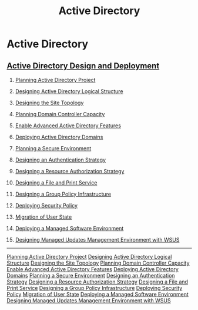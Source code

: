 ﻿---
title: Active Directory
filename: ActiveDirectory\readme.md
ms.date: 2022.6.23
---

# Active Directory

## [Active Directory Design and Deployment](Active-Directory-Design-and-Deployment)

1. [Planning Active Directory Project](Planning-Active-Directory-Project)

1. [Designing Active Directory Logical Structure](Designing-Active-Directory-Logical-Structure)

1. [Designing the Site Topology](Designing-the-Site-Topology)

1. [Planning Domain Controller Capacity](Planning-Domain-Controller-Capacity)

1. [Enable Advanced Active Directory Features](Enable-Advanced-Active-Directory-Features)

1. [Deploying Active Directory Domains](Deploying-Active-Directory-Domains)

1. [Planning a Secure Environment](Planning-a-Secure-Environment)

1. [Designing an Authentication Strategy](Designing-an-Authentication-Strategy)

1. [Designing a Resource Authorization Strategy](Designing-a-Resource-Authorization-Strategy)

1. [Designing a File and Print Service](Designing-a-File-and-Print-Service)

1. [Designing a Group Policy Infrastructure](Designing-a-Group-Policy-Infrastructure)

1. [Deploying Security Policy](Deploying-Security-Policy)

1. [Migration of User State](Migration-of-User-State)

1. [Deploying a Managed Software Environment](Deploying-a-Managed-Software-Environment)

1. [Designing Managed Updates Management Environment with WSUS](Designing-Managed-Updates-Management-Environment-with-WSUS)

---


[Planning Active Directory Project](Planning-Active-Directory-Project)
[Designing Active Directory Logical Structure](Designing-Active-Directory-Logical-Structure)
[Designing the Site Topology](Designing-the-Site-Topology)
[Planning Domain Controller Capacity](Planning-Domain-Controller-Capacity)
[Enable Advanced Active Directory Features](Enable-Advanced-Active-Directory-Features)
[Deploying Active Directory Domains](Deploying-Active-Directory-Domains)
[Planning a Secure Environment](Planning-a-Secure-Environment)
[Designing an Authentication Strategy](Designing-an-Authentication-Strategy)
[Designing a Resource Authorization Strategy](Designing-a-Resource-Authorization-Strategy)
[Designing a File and Print Service](Designing-a-File-and-Print-Service)
[Designing a Group Policy Infrastructure](Designing-a-Group-Policy-Infrastructure)
[Deploying Security Policy](Deploying-Security-Policy)
[Migration of User State](Migration-of-User-State)
[Deploying a Managed Software Environment](Deploying-a-Managed-Software-Environment)
[Designing Managed Updates Management Environment with WSUS](Designing-Managed-Updates-Management-Environment-with-WSUS)

